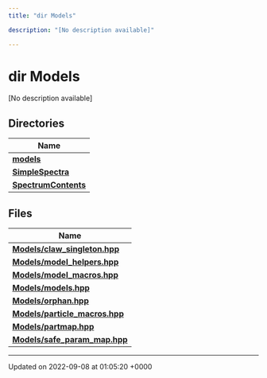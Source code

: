 ```yaml
---
title: "dir Models"

description: "[No description available]"

---
```


# dir Models

[No description available]

## Directories

| Name           |
| -------------- |
| **[models](/documentation/code/files/dir_a98cd0f71866f1a21be687fc117a301f/)**  |
| **[SimpleSpectra](/documentation/code/files/dir_8a98f832103459c102fe9205d3c44d94/)**  |
| **[SpectrumContents](/documentation/code/files/dir_32866373456f1f290529472640617045/)**  |

## Files

| Name           |
| -------------- |
| **[Models/claw_singleton.hpp](/documentation/code/files/claw__singleton_8hpp/)**  |
| **[Models/model_helpers.hpp](/documentation/code/files/model__helpers_8hpp/)**  |
| **[Models/model_macros.hpp](/documentation/code/files/model__macros_8hpp/)**  |
| **[Models/models.hpp](/documentation/code/files/models_8hpp/)**  |
| **[Models/orphan.hpp](/documentation/code/files/orphan_8hpp/)**  |
| **[Models/particle_macros.hpp](/documentation/code/files/particle__macros_8hpp/)**  |
| **[Models/partmap.hpp](/documentation/code/files/partmap_8hpp/)**  |
| **[Models/safe_param_map.hpp](/documentation/code/files/safe__param__map_8hpp/)**  |






-------------------------------

Updated on 2022-09-08 at 01:05:20 +0000

